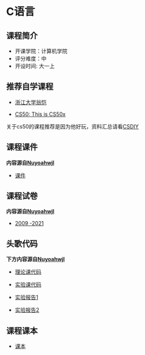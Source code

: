 # C语言

## 课程简介

- 开课学院：计算机学院
- 评分难度：中
- 开设时间: 大一上

## 推荐自学课程

- [浙江大学翁恺](【浙江大学翁恺教你C语言程序设计！C语言基础入门！】https://www.bilibili.com/video/BV1dr4y1n7vA?vd_source=20ea180eb9d5e58163f763e44504daef)

- [CS50: This is CS50x](https://www.bilibili.com/video/BV1HW4y1A7Yi/?spm_id_from=333.999.0.0&vd_source=a4d76d1247665a7e7bec15d15fd12349)
 
关于cs50的课程推荐是因为他好玩，资料汇总请看[CSDIY](https://csdiy.wiki/%E7%BC%96%E7%A8%8B%E5%85%A5%E9%97%A8/C/CS50/#_1)

## 课程课件

**内容源自[Nuyoahwjl](https://github.com/Nuyoahwjl)**

- [课件](https://github.com/Nuyoahwjl/HUST-CS/tree/main/C%E8%AF%AD%E8%A8%80%E7%A8%8B%E5%BA%8F%E8%AE%BE%E8%AE%A1/%E8%AF%BE%E4%BB%B6)

## 课程试卷

**内容源自[Nuyoahwjl](https://github.com/Nuyoahwjl)**

- [2009 -2021](https://github.com/Nuyoahwjl/HUST-CS/tree/main/C%E8%AF%AD%E8%A8%80%E7%A8%8B%E5%BA%8F%E8%AE%BE%E8%AE%A1/%E5%8E%86%E5%B9%B4%E7%9C%9F%E9%A2%98)

## 头歌代码

**下方内容源自[Nuyoahwjl](https://github.com/Nuyoahwjl)**

- [理论课代码](https://github.com/Nuyoahwjl/HUST-CS/tree/main/C%E8%AF%AD%E8%A8%80%E7%A8%8B%E5%BA%8F%E8%AE%BE%E8%AE%A1/%E7%90%86%E8%AE%BA%E8%AF%BE%E4%BB%A3%E7%A0%81)

- [实验课代码](https://github.com/YuhangChen1/HUSR-CS-Learning/tree/master/C%E8%AF%AD%E8%A8%80)

- [实验报告1](https://github.com/Nuyoahwjl/HUST-CS/blob/main/C%E8%AF%AD%E8%A8%80%E7%A8%8B%E5%BA%8F%E8%AE%BE%E8%AE%A1/c%E8%AF%AD%E8%A8%80%E5%AE%9E%E9%AA%8C%E6%8A%A5%E5%91%8A%20(1).pdf)

- [实验报告2](https://github.com/YuhangChen1/HUSR-CS-Learning/blob/master/c%E8%AF%AD%E8%A8%80%E7%A8%8B%E5%BA%8F%E8%AE%BE%E8%AE%A1/C%E8%AF%AD%E8%A8%80%E5%AE%9E%E9%AA%8C%E6%8A%A5%E5%91%8A-U202315752-%E9%99%88%E5%AE%87%E8%88%AA(1).doc)

## 课程课本

- [课本](https://github.com/YuhangChen1/HUSR-CS-Learning/tree/master/luping)
